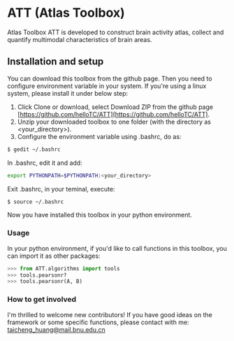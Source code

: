 # ATT (Atlas Toolbox)
Atlas Toolbox
ATT is developed to construct brain activity atlas, collect and quantify multimodal characteristics of brain areas.

## Installation and setup
You can download this toolbox from the github page.
Then you need to configure environment variable in your system.
If you're using a linux system, please install it under below step:

1. Click Clone or download, select Download ZIP from the github page [https://github.com/helloTC/ATT](https://github.com/helloTC/ATT).
2. Unzip your downloaded toolbox to one folder (with the directory as <your_directory>).
3. Configure the environment variable using .bashrc, do as:

```bash
$ gedit ~/.bashrc
```

In .bashrc, edit it and add:

```bash
export PYTHONPATH=$PYTHONPATH:<your_directory>
```

Exit .bashrc, in your teminal, execute:
```bash
$ source ~/.bashrc
```

Now you have installed this toolbox in your python environment.

### Usage
In your python environment, if you'd like to call functions in this toolbox, you can import it as other packages:

```python
>>> from ATT.algorithms import tools
>>> tools.pearsonr?
>>> tools.pearsonr(A, B)
```

### How to get involved
I'm thrilled to welcome new contributors! If you have good ideas on the framework or some specific functions, please contact with me:
[taicheng_huang@mail.bnu.edu.cn](taicheng_huang@mail.bnu.edu.cn)
